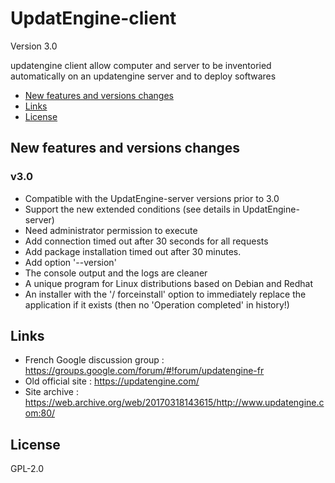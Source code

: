# UpdatEngine-client

Version 3.0

updatengine client allow computer and server to be inventoried automatically on an updatengine server and to deploy softwares

- [New features and versions changes](#new-features-and-versions-changes)
- [Links](#links)
- [License](#license)

## New features and versions changes
### v3.0
- Compatible with the UpdatEngine-server versions prior to 3.0
- Support the new extended conditions (see details in UpdatEngine-server)
- Need administrator permission to execute
- Add connection timed out after 30 seconds for all requests
- Add package installation timed out after 30 minutes.
- Add option '--version'
- The console output and the logs are cleaner
- A unique program for Linux distributions based on Debian and Redhat
- An installer with the '/ forceinstall' option to immediately replace the application if it exists (then no 'Operation completed' in history!)
 
## Links
- French Google discussion group : https://groups.google.com/forum/#!forum/updatengine-fr
- Old official site : https://updatengine.com/
- Site archive : https://web.archive.org/web/20170318143615/http://www.updatengine.com:80/

## License
GPL-2.0
